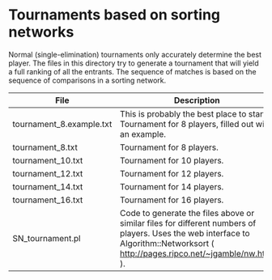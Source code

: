 # Tournaments based on sorting networks

Normal (single-elimination) tournaments only accurately determine the best player.
The files in this directory try to generate a tournament that will yield a full ranking of all the entrants.
The sequence of matches is based on the sequence of comparisons in a sorting network.

File | Description
---|---
tournament_8.example.txt |  This is probably the best place to start. Tournament for 8 players, filled out with an example.
tournament_8.txt  |  Tournament for 8 players.
tournament_10.txt |  Tournament for 10 players.
tournament_12.txt |  Tournament for 12 players.
tournament_14.txt |  Tournament for 14 players.
tournament_16.txt |  Tournament for 16 players.
SN_tournament.pl | Code to generate the files above or similar files for different numbers of players. Uses the web interface to Algorithm::Networksort ( http://pages.ripco.net/~jgamble/nw.html ).
